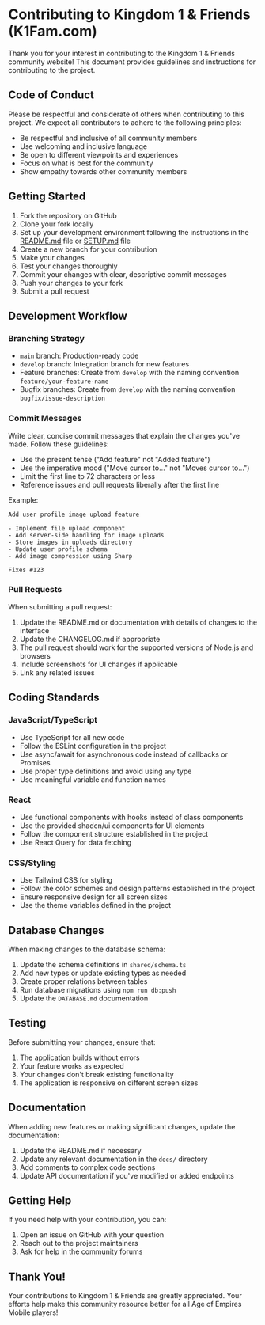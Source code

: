 # Contributing to Kingdom 1 & Friends (K1Fam.com)

Thank you for your interest in contributing to the Kingdom 1 & Friends community website! This document provides guidelines and instructions for contributing to the project.

## Code of Conduct

Please be respectful and considerate of others when contributing to this project. We expect all contributors to adhere to the following principles:

- Be respectful and inclusive of all community members
- Use welcoming and inclusive language
- Be open to different viewpoints and experiences
- Focus on what is best for the community
- Show empathy towards other community members

## Getting Started

1. Fork the repository on GitHub
2. Clone your fork locally
3. Set up your development environment following the instructions in the [README.md](README.md) file or [SETUP.md](docs/SETUP.md) file
4. Create a new branch for your contribution
5. Make your changes
6. Test your changes thoroughly
7. Commit your changes with clear, descriptive commit messages
8. Push your changes to your fork
9. Submit a pull request

## Development Workflow

### Branching Strategy

- `main` branch: Production-ready code
- `develop` branch: Integration branch for new features
- Feature branches: Create from `develop` with the naming convention `feature/your-feature-name`
- Bugfix branches: Create from `develop` with the naming convention `bugfix/issue-description`

### Commit Messages

Write clear, concise commit messages that explain the changes you've made. Follow these guidelines:

- Use the present tense ("Add feature" not "Added feature")
- Use the imperative mood ("Move cursor to..." not "Moves cursor to...")
- Limit the first line to 72 characters or less
- Reference issues and pull requests liberally after the first line

Example:
```
Add user profile image upload feature

- Implement file upload component
- Add server-side handling for image uploads
- Store images in uploads directory
- Update user profile schema
- Add image compression using Sharp

Fixes #123
```

### Pull Requests

When submitting a pull request:

1. Update the README.md or documentation with details of changes to the interface
2. Update the CHANGELOG.md if appropriate
3. The pull request should work for the supported versions of Node.js and browsers
4. Include screenshots for UI changes if applicable
5. Link any related issues

## Coding Standards

### JavaScript/TypeScript

- Use TypeScript for all new code
- Follow the ESLint configuration in the project
- Use async/await for asynchronous code instead of callbacks or Promises
- Use proper type definitions and avoid using `any` type
- Use meaningful variable and function names

### React

- Use functional components with hooks instead of class components
- Use the provided shadcn/ui components for UI elements
- Follow the component structure established in the project
- Use React Query for data fetching

### CSS/Styling

- Use Tailwind CSS for styling
- Follow the color schemes and design patterns established in the project
- Ensure responsive design for all screen sizes
- Use the theme variables defined in the project

## Database Changes

When making changes to the database schema:

1. Update the schema definitions in `shared/schema.ts`
2. Add new types or update existing types as needed
3. Create proper relations between tables
4. Run database migrations using `npm run db:push`
5. Update the `DATABASE.md` documentation

## Testing

Before submitting your changes, ensure that:

1. The application builds without errors
2. Your feature works as expected
3. Your changes don't break existing functionality
4. The application is responsive on different screen sizes

## Documentation

When adding new features or making significant changes, update the documentation:

1. Update the README.md if necessary
2. Update any relevant documentation in the `docs/` directory
3. Add comments to complex code sections
4. Update API documentation if you've modified or added endpoints

## Getting Help

If you need help with your contribution, you can:

1. Open an issue on GitHub with your question
2. Reach out to the project maintainers
3. Ask for help in the community forums

## Thank You!

Your contributions to Kingdom 1 & Friends are greatly appreciated. Your efforts help make this community resource better for all Age of Empires Mobile players!